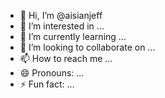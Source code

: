 - 👋 Hi, I’m @aisianjeff
- 👀 I’m interested in ...
- 🌱 I’m currently learning ...
- 💞️ I’m looking to collaborate on ...
- 📫 How to reach me ...
- 😄 Pronouns: ...
- ⚡ Fun fact: ...

<!---
aisianjeff/aisianjeff is a ✨ special ✨ repository because its `README.md` (this file) appears on your GitHub profile.
You can click the Preview link to take a look at your changes.
--->
